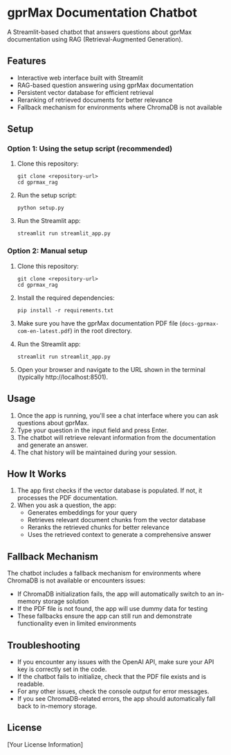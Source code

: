 # gprMax Documentation Chatbot

A Streamlit-based chatbot that answers questions about gprMax documentation using RAG (Retrieval-Augmented Generation).

## Features

- Interactive web interface built with Streamlit
- RAG-based question answering using gprMax documentation
- Persistent vector database for efficient retrieval
- Reranking of retrieved documents for better relevance
- Fallback mechanism for environments where ChromaDB is not available

## Setup

### Option 1: Using the setup script (recommended)

1. Clone this repository:

   ```
   git clone <repository-url>
   cd gprmax_rag
   ```

2. Run the setup script:

   ```
   python setup.py
   ```

3. Run the Streamlit app:
   ```
   streamlit run streamlit_app.py
   ```

### Option 2: Manual setup

1. Clone this repository:

   ```
   git clone <repository-url>
   cd gprmax_rag
   ```

2. Install the required dependencies:

   ```
   pip install -r requirements.txt
   ```

3. Make sure you have the gprMax documentation PDF file (`docs-gprmax-com-en-latest.pdf`) in the root directory.

4. Run the Streamlit app:

   ```
   streamlit run streamlit_app.py
   ```

5. Open your browser and navigate to the URL shown in the terminal (typically http://localhost:8501).

## Usage

1. Once the app is running, you'll see a chat interface where you can ask questions about gprMax.
2. Type your question in the input field and press Enter.
3. The chatbot will retrieve relevant information from the documentation and generate an answer.
4. The chat history will be maintained during your session.

## How It Works

1. The app first checks if the vector database is populated. If not, it processes the PDF documentation.
2. When you ask a question, the app:
   - Generates embeddings for your query
   - Retrieves relevant document chunks from the vector database
   - Reranks the retrieved chunks for better relevance
   - Uses the retrieved context to generate a comprehensive answer

## Fallback Mechanism

The chatbot includes a fallback mechanism for environments where ChromaDB is not available or encounters issues:

- If ChromaDB initialization fails, the app will automatically switch to an in-memory storage solution
- If the PDF file is not found, the app will use dummy data for testing
- These fallbacks ensure the app can still run and demonstrate functionality even in limited environments

## Troubleshooting

- If you encounter any issues with the OpenAI API, make sure your API key is correctly set in the code.
- If the chatbot fails to initialize, check that the PDF file exists and is readable.
- For any other issues, check the console output for error messages.
- If you see ChromaDB-related errors, the app should automatically fall back to in-memory storage.

## License

[Your License Information]
